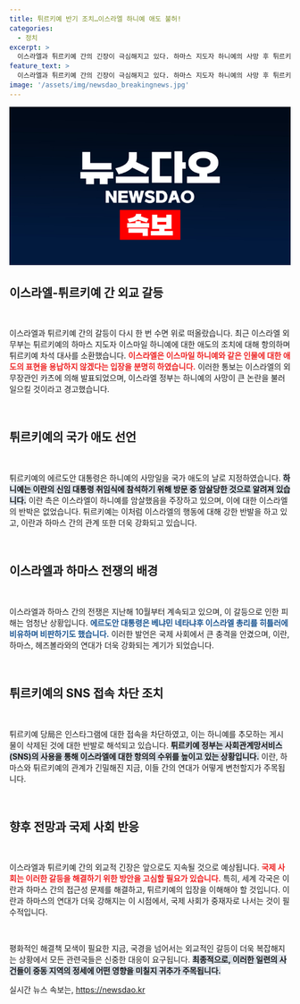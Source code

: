 ```yaml
---
title: 튀르키예 반기 조치…이스라엘 하니예 애도 불허!
categories:
  - 정치
excerpt: >
  이스라엘과 튀르키예 간의 긴장이 극심해지고 있다. 하마스 지도자 하니예의 사망 후 튀르키예가 애도의 날을 선포하자, 이스라엘은 항의하며 대사를 소환했다. 여기에 튀르키예는 인스타그램 접속을 차단하는 배수진을 쳤다. 이 갈등의 배경은 무엇일까? 클릭해 자세히 알아보세요!
feature_text: >
  이스라엘과 튀르키예 간의 긴장이 극심해지고 있다. 하마스 지도자 하니예의 사망 후 튀르키예가 애도의 날을 선포하자, 이스라엘은 항의하며 대사를 소환했다. 여기에 튀르키예는 인스타그램 접속을 차단하는 배수진을 쳤다. 이 갈등의 배경은 무엇일까? 클릭해 자세히 알아보세요!
image: '/assets/img/newsdao_breakingnews.jpg'
---
```


<p><img src="/assets/img/newsdao_breakingnews.jpg" alt="ontimetimes 속보" /></p>

<h2 data-ke-size="size26">이스라엘-튀르키예 간 외교 갈등</h2>

<p data-ke-size="size16">&nbsp;</p>

<p>이스라엘과 튀르키예 간의 갈등이 다시 한 번 수면 위로 떠올랐습니다. 최근 이스라엘 외무부는 튀르키예의 하마스 지도자 이스마일 하니예에 대한 애도의 조치에 대해 항의하며 튀르키예 차석 대사를 소환했습니다. <b><span style="color: #ee2323;">이스라엘은 이스마일 하니예와 같은 인물에 대한 애도의 표현을 용납하지 않겠다는 입장을 분명히 하였습니다.</span></b> 이러한 통보는 이스라엘의 외무장관인 카츠에 의해 발표되었으며, 이스라엘 정부는 하니예의 사망이 큰 논란을 불러일으킬 것이라고 경고했습니다.</p>

<p data-ke-size="size16">&nbsp;</p>

<h2 data-ke-size="size26">튀르키예의 국가 애도 선언</h2>

<p data-ke-size="size16">&nbsp;</p>

<p>튀르키예의 에르도안 대통령은 하니예의 사망일을 국가 애도의 날로 지정하였습니다. <b><span style="background-color: #21538527;">하니예는 이란의 신임 대통령 취임식에 참석하기 위해 방문 중 암살당한 것으로 알려져 있습니다.</span></b> 이란 측은 이스라엘이 하니예를 암살했음을 주장하고 있으며, 이에 대한 이스라엘의 반박은 없었습니다. 튀르키예는 이처럼 이스라엘의 행동에 대해 강한 반발을 하고 있고, 이란과 하마스 간의 관계 또한 더욱 강화되고 있습니다.</p>

<p data-ke-size="size16">&nbsp;</p>

<h2 data-ke-size="size26">이스라엘과 하마스 전쟁의 배경</h2>

<p data-ke-size="size16">&nbsp;</p>

<p>이스라엘과 하마스 간의 전쟁은 지난해 10월부터 계속되고 있으며, 이 갈등으로 인한 피해는 엄청난 상황입니다. <b><span style="color: #1a5490;">에르도안 대통령은 베냐민 네타냐후 이스라엘 총리를 히틀러에 비유하며 비판하기도 했습니다.</span></b> 이러한 발언은 국제 사회에서 큰 충격을 안겼으며, 이란, 하마스, 헤즈볼라와의 연대가 더욱 강화되는 계기가 되었습니다.</p>

<p data-ke-size="size16">&nbsp;</p>

<h2 data-ke-size="size26">튀르키예의 SNS 접속 차단 조치</h2>

<p data-ke-size="size16">&nbsp;</p>

<p>튀르키예 당局은 인스타그램에 대한 접속을 차단하였고, 이는 하니예를 추모하는 게시물이 삭제된 것에 대한 반발로 해석되고 있습니다. <b><span style="background-color: #21538527;">튀르키예 정부는 사회관계망서비스(SNS)의 사용을 통해 이스라엘에 대한 항의의 수위를 높이고 있는 상황입니다.</span></b> 이란, 하마스와 튀르키예의 관계가 긴밀해진 지금, 이들 간의 연대가 어떻게 변천할지가 주목됩니다. </p>

<p data-ke-size="size16">&nbsp;</p>

<h2 data-ke-size="size26">향후 전망과 국제 사회 반응</h2>

<p data-ke-size="size16">&nbsp;</p>

<p>이스라엘과 튀르키예 간의 외교적 긴장은 앞으로도 지속될 것으로 예상됩니다. <b><span style="color: #ee2323;">국제 사회는 이러한 갈등을 해결하기 위한 방안을 고심할 필요가 있습니다.</span></b> 특히, 세계 각국은 이란과 하마스 간의 접근성 문제를 해결하고, 튀르키예의 입장을 이해해야 할 것입니다. 이란과 하마스의 연대가 더욱 강해지는 이 시점에서, 국제 사회가 중재자로 나서는 것이 필수적입니다.</p>

<p data-ke-size="size16">&nbsp;</p>

<p>평화적인 해결책 모색이 필요한 지금, 국경을 넘어서는 외교적인 갈등이 더욱 복잡해지는 상황에서 모든 관련국들은 신중한 대응이 요구됩니다. <b><span style="background-color: #21538527;">최종적으로, 이러한 일련의 사건들이 중동 지역의 정세에 어떤 영향을 미칠지 귀추가 주목됩니다.</span></b></p>
실시간 뉴스 속보는, <a href="https://newsdao.kr" rel="dofollow">https://newsdao.kr</a>


